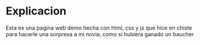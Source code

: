 # Explicacion
Esta es una pagina web demo hecha con html, css y js que hice en chiste para hacerle una sorpresa a mi novia, como si hubiera ganado un baucher

